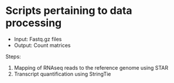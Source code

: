 # Scripts pertaining to data processing

- Input: Fastq.gz files
- Output: Count matrices

Steps:
1. Mapping of RNAseq reads to the reference genome using STAR
2. Transcript quantification using StringTie
